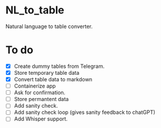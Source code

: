# NL_to_table
Natural language to table converter.

# To do
- [x] Create dummy tables from Telegram.
- [x] Store temporary table data
- [x] Convert table data to markdown
- [ ] Containerize app
- [ ] Ask for confirmation.
- [ ] Store permantent data
- [ ] Add sanity check.
- [ ] Add sanity check loop (gives sanity feedback to chatGPT)
- [ ] Add Whisper support.
